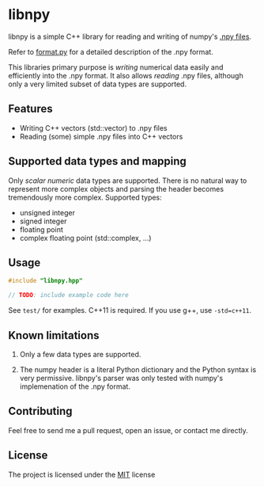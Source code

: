# libnpy

libnpy is a simple C++ library for reading and writing of numpy's [.npy files](https://docs.scipy.org/doc/numpy/neps/npy-format.html).

Refer to [format.py](https://github.com/numpy/numpy/blob/master/numpy/lib/format.py) for a detailed description of the .npy format.

This libraries primary purpose is *writing* numerical data easily and efficiently into the .npy format.
It also allows *reading* .npy files, although only a very limited subset of data types are supported.

## Features
 - Writing C++ vectors (std::vector<T>) to .npy files
 - Reading (some) simple .npy files into C++ vectors

## Supported data types and mapping
 Only *scalar* *numeric* data types are supported. There is no natural way to represent more complex objects and parsing the header becomes tremendously more complex.
 Supported types:
 - unsigned integer
 - signed integer
 - floating point
 - complex floating point (std::complex<float>, ...)

## Usage
```c++
#include "libnpy.hpp"

// TODO: include example code here
```

See `test/` for examples.
C++11 is required. If you use g++, use `-std=c++11`.

## Known limitations
1. Only a few data types are supported.

2. The numpy header is a literal Python dictionary and the Python syntax is very permissive. libnpy's parser was only tested with numpy's implemenation of the .npy format.

## Contributing
Feel free to send me a pull request, open an issue, or contact me directly.

## License
The project is licensed under the [MIT](LICENSE) license
